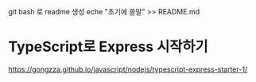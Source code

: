 git bash 로 readme 생성
eche "초기에 쓸말" >> README.md

# TypeScript로 Express 시작하기

https://gongzza.github.io/javascript/nodejs/typescript-express-starter-1/
